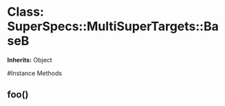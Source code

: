 # Class: SuperSpecs::MultiSuperTargets::BaseB
**Inherits:** Object
    




#Instance Methods
## foo() [](#method-i-foo)

